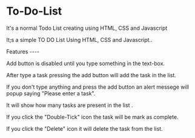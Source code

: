 # To-Do-List
It's a normal Todo List creating using HTML, CSS and Javascript

It;s a simple TO DO List Using HTML, CSS and Javascript..

Features ----

Add button is disabled until you type something in the text-box.

After type a task pressing the add button will add the task in the list.

If you don't type anything and press the add button an alert messege will popup saying "Please enter a task".

It will show how many tasks are present in the list .

If you click the "Double-Tick" icon the task will be mark as complete.

If you click the "Delete" icon it will delete the task from the list.
